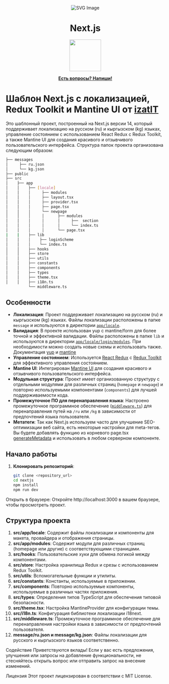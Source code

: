
<p align="center">
<img src="https://seeklogo.com/images/N/next-js-icon-logo-EE302D5DBD-seeklogo.com.png" alt="SVG Image">
</p>
<h1 align="center">
Next.js
</h1>
<p align="center">
  <a href="https://nextjs.org/"><img width="100" src="https://upload.wikimedia.org/wikipedia/commons/4/45/IOS_14_Logo.png"></a>
<p>
<p align="center">
<a href="https://mail.google.com/mail/u/0/#inbox?compose=jrjtXGkPHSlpPnlLppqsCkGstdMMFjFTrhbtcLDGfpDqNvDDPkbzZPQrptxTXZbKJZKbHflf"><b>Есть вопросы? Напиши!</b></a>
</p>

# Шаблон Next.js с локализацией, Redux Toolkit и Mantine UI  от [izatIT](https://github.com/IzatIT)

Это шаблонный проект, построенный на Next.js версии 14, который поддерживает локализацию на русском (ru) и кыргызском (kg) языках, управление состоянием с использованием React Redux с Redux Toolkit, а также Mantine UI для создания красивого и отзывчивого пользовательского интерфейса. Структура папок проекта организована следующим образом:

```bash
├── messages
│     ├── ru.json
│     └── kg.json
├── public
├── src
│    ├── app
│    │    ├── [locale]
│    │    │     ├── modules
│    │    │     ├── layout.tsx
│    │    │     ├── provider.tsx
│    │    │     ├── page.tsx
│    │    │     └── newpage
│    │    │     │      ├── modules
│    │    │     │      │     ├──  section
│    │    │     │      │     └── index.ts
│    │    │     │      └── page.tsx
|    |    ├── lib
│    │    │    ├── loginScheme
│    │    │    └── index.ts
│    │    ├── hooks
│    │    ├── store
│    │    ├── utils
│    │    ├── constants
│    │    ├── components
│    │    ├── types
│    │    ├── theme.tsx
│    │    ├── i18n.ts
          └── middleware.ts

```

## Особенности

- **Локализация**: Проект поддерживает локализацию на русском (ru) и кыргызском (kg) языках. Файлы локализации расположены в папке `message` и используются в директории [`app/locale`](src/app/locale).
- **Валидация**: В проекте использован yup с mantine/form для более точной и эффективной валидации. Файлы расположены в папке `lib` и используются в директории [`app/locale/login/modules`](src/app/locale/login/modules).
При необходимости можно создать новые схемы и использовать также. Документация [yup](https://github.com/jquense/yup) и [mantine](https://mantine.dev/form/schema-validation/#yup)
- **Управление состоянием**: Используется [React Redux](https://react-redux.js.org/) с [Redux Toolkit](https://redux-toolkit.js.org/) для эффективного управления состоянием.
- **Mantine UI**: Интегрирован [Mantine UI](https://mantine.dev/) для создания красивого и отзывчивого пользовательского интерфейса.
- **Модульная структура**: Проект имеет организованную структуру с отдельными модулями для различных страниц (`homepage` и `newpage`) и повторно используемыми компонентами (`components`) для лучшей поддерживаемости кода.
- **Промежуточное ПО для перенаправления языка**: Настроено промежуточное программное обеспечение ([`middleware.ts`](src/middleware.ts)) для перенаправления путей на `/ru` или `/kg` в зависимости от предпочтений языка пользователя.
- **Метатеги**: Так как Next.js используем часто для улучшение SEO-оптимизации веб сайта, есть некоторые настройки для meta-тегов. Вы будете добавлять функцию из корневого page.tsx [generateMetadata](https://nextjs.org/docs/app/api-reference/functions/generate-metadata) и использовать в любом серверном компоненте.

## Начало работы

1. **Клонировать репозиторий**:

   ```bash
   git clone <repository_url>
   cd nextjs
   npm install
   npm run dev
    ```

Открыть в браузере:
Откройте http://localhost:3000 в вашем браузере, чтобы просмотреть проект.

## Структура проекта
1. **src/app/locale**: Содержит файлы локализации и компоненты для макета, провайдера и отображения страницы.
2. **src/app/modules**: Содержит модули для различных страниц (homepage или другие) с соответствующими страницами.
3. **src/hooks**: Пользовательские хуки для обмена логикой между компонентами.
4. **src/store**: Настройка хранилища Redux и срезы с использованием Redux Toolkit.
5. **src/utils**: Вспомогательные функции и утилиты.
6. **src/constants**: Константы, используемые в приложении.
7. **src/components**: Повторно используемые компоненты, используемые в различных частях приложения.
8. **src/types**: Определения типов TypeScript для обеспечения типовой безопасности.
9. **src/theme.tsx**: Настройка MantineProvider для конфигурации темы.
10. **src/i18n.ts**: Конфигурация библиотеки локализации i18next.
11. **src/middleware.ts**: Промежуточное программное обеспечение для перенаправления настройки языка в зависимости от предпочтений пользователя.
12. **message/ru.json и message/kg.json**: Файлы локализации для русского и кыргызского языков соответственно.


Содействие
Приветствуются вклады! Если у вас есть предложения, улучшения или запросы на добавление функциональности, не стесняйтесь открыть вопрос или отправить запрос на внесение изменений.

Лицензия
Этот проект лицензирован в соответствии с MIT License.
